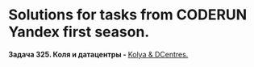 # Solutions for tasks from CODERUN Yandex first season.
<div></div>
<div><b>Задача 325. Коля и датацентры - </b> <a href="https://coderun.yandex.ru/seasons/first_2023/tracks/backend/problem/Kolya%20and%20data%20centers" target="_blank">Kolya & DCentres.</a></div>

